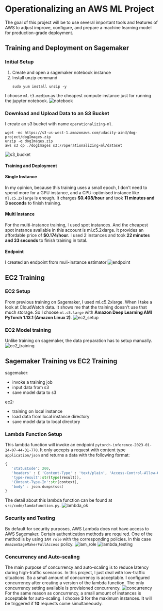 # Operationalizing an AWS ML Project

The goal of this project will be to use several important tools and features of AWS to adjust improve, configure, and prepare a machine learning model for production-grade deployment.

## Training and Deployment on Sagemaker
### Initial Setup
1. Create and open a sagemaker notebook instance
2. Install unzip command
   ```
   sudo yum install unzip -y
   ```
I choose `ml.t3.medium` as the cheapest compute instance just for running the jupyter notebook.
![notebook](src/img/1-notebook-instance-crop.png)


### Download and Upload Data to an S3 Bucket
I create an s3 bucket with name `operationalizing-ml`.
```
wget -nc https://s3-us-west-1.amazonaws.com/udacity-aind/dog-project/dogImages.zip
unzip -q dogImages.zip
aws s3 cp ./dogImages s3://operationalizing-ml/dataset
```

![s3_bucket](src/img/2-s3-setup-crop.png)

#### Training and Deployment

#### Single Instance
In my opinion, because this training uses a small epoch, I don't need to spend
more for a GPU instance, and a CPU-optimised instance like `ml.c5.2xlarge` is enough.
It charges **$0.408/hour** and took **11 minutes and 3 seconds** to finish training.

#### Multi Instance
For the multi-instance training, I used spot instances. And the cheapest spot
instance available in this account is ml.c5.2xlarge. It provides an affordable
price of **$0.174/hour**. I used 2 instances and took **22 minutes and 33 seconds**
to finish training in total. 
#### Endpoint
I created an endpoint from muli-instance estimator
![endpoint](src/img/3.1-endpoint-multi-crop.png)
## EC2 Training
### EC2 Setup
From previous training on Sagemaker, I used ml.c5.2xlarge. When I take a look at
CloudWatch data. It shows me that the training doesn't use that much storage.
So I choose `ml.c5.large` with **Amazon Deep Learning AMI PyTorch 1.13.1 (Amazon Linux 2)**.
![ec2_setup](src/img/4.1-ec2-c5l-instance-setup-crop.png)

### EC2 Model training
Unlike training on sagemaker, the data preparation has to setup manually.
![ec2_training](src/img/4.2-ec2-c5l-instance-train-crop.png)
## Sagemaker Training vs EC2 Training
sagemaker:
- invoke a training job
- input data from s3
- save model data to s3

ec2:
- training on local instance
- load data from local instance directory
- save model data to local directory

### Lambda Function Setup
This lambda function will invoke an endpoint `pytorch-inference-2023-01-24-07-44-31-770`.
It only accepts a request with content type `application/json` and returns a data with the
following format:
```python
{
   'statusCode': 200,
   'headers' : { 'Content-Type' : 'text/plain', 'Access-Control-Allow-Origin' : '*' },
   'type-result':str(type(result)),
   'COntent-Type-In':str(context),
   'body' : json.dumps(sss)
}
```
The detail about this lambda function can be found at `src/code/lamdafunction.py`.
![lambda_ok](src/img/5-lambda-crop.png)

### Security and Testing
By default for security purposes, AWS Lambda does not have access to AWS Sagemaker.
Certain authentication methods are required. One of the method is by using `IAM role`
with the corresponding policies. In this case `AmazonSageMakerFullAccess` policy.
![iam_role](src/img/6-lambda-role-crop.png)
![lambda_testing](src/img/7-lambda-ok-crop.png)

### Concurrency and Auto-scaling
The main purpose of concurrency and auto-scaling is to reduce latency during
high-traffic scenarios. In this project, I just deal with low-traffic situations.
So a small amount of concurrency is acceptable. I configured concurrency after creating
a version of the lambda function. The only concurrency setting available is provisioned
concurrency.
![concurrency](src/img/8.1-concurrency_done-crop.png)
For the same reason as concurrency, a small amount of instances is acceptable for auto-scaling.
I choose **3** for the maximum instances. It will be triggered if **10** requests come
simultaneously.